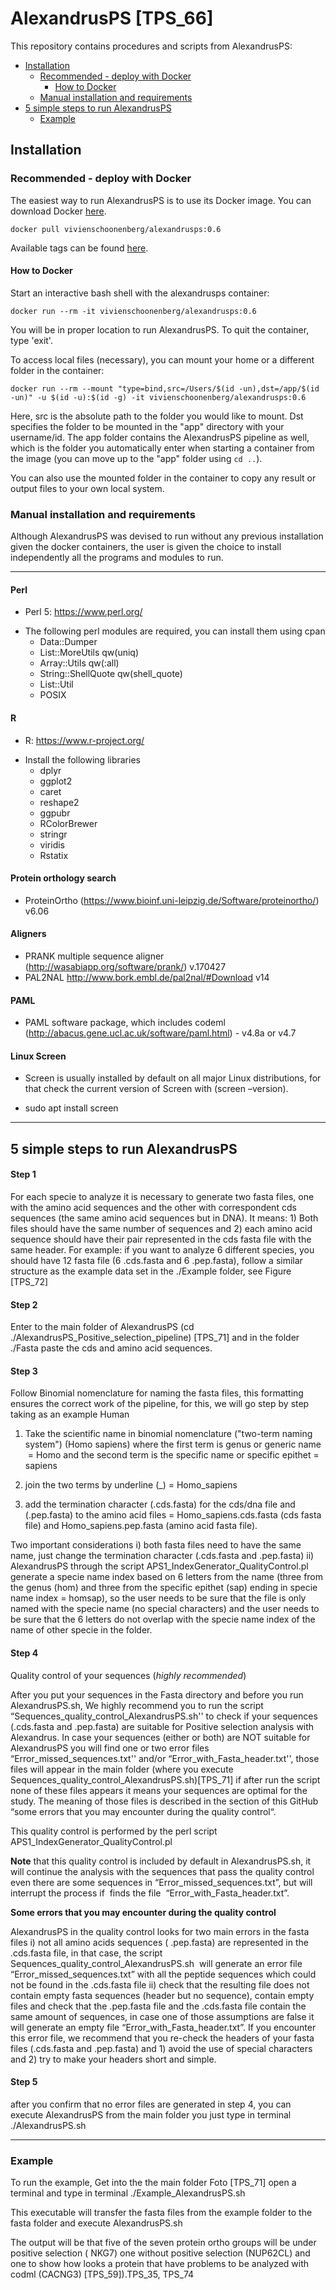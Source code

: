 # AlexandrusPS [TPS_66] 

This repository contains procedures and scripts from AlexandrusPS:
* [Installation](#installation)
    + [Recommended - deploy with Docker](#recommended---deploy-with-docker)
      - [How to Docker](#how-to-docker)
    + [Manual installation and requirements](#manual-installation-and-requirements)
* [5 simple steps to run AlexandrusPS](#5-simple-steps-to-run-alexandrusps)
    + [Example](#example)

## Installation
### Recommended - deploy with Docker

The easiest way to run AlexandrusPS is to use its Docker image. You can download Docker [here](https://docs.docker.com/get-docker/).

```
docker pull vivienschoonenberg/alexandrusps:0.6
```

Available tags can be found [here](https://hub.docker.com/repository/docker/vivienschoonenberg/alexandrusps).

#### How to Docker

Start an interactive bash shell with the alexandrusps container:

```
docker run --rm -it vivienschoonenberg/alexandrusps:0.6
```
You will be in proper location to run AlexandrusPS. To quit the container, type 'exit'.

To access local files (necessary), you can mount your home or a different folder in the container:

```
docker run --rm --mount "type=bind,src=/Users/$(id -un),dst=/app/$(id -un)" -u $(id -u):$(id -g) -it vivienschoonenberg/alexandrusps:0.6 
```
Here, src is the absolute path to the folder you would like to mount. Dst specifies the folder to be mounted in the "app" directory with your username/id. The app folder contains the AlexandrusPS pipeline as well, which is the folder you automatically enter when starting a container from the image (you can move up to the "app" folder using ``` cd .. ```).

You can also use the mounted folder in the container to copy any result or output files to your own local system.

### Manual installation and requirements
Although AlexandrusPS was devised to run without any previous installation given the docker containers,  the user is given the choice to install independently all the programs and modules to run.

-------------
#### Perl
+ Perl 5: https://www.perl.org/
* The following perl modules  are required, you can install them using cpan
    + Data::Dumper
    + List::MoreUtils qw(uniq)
    + Array::Utils qw(:all)
    + String::ShellQuote qw(shell_quote)
    + List::Util
    + POSIX
#### R

+ R: https://www.r-project.org/
* Install the following libraries
    + dplyr
    + ggplot2
    + caret
    + reshape2
    + ggpubr
    + RColorBrewer
    + stringr
    + viridis
    + Rstatix
#### Protein orthology search
+ ProteinOrtho (https://www.bioinf.uni-leipzig.de/Software/proteinortho/) v6.06
#### Aligners
+ PRANK multiple sequence aligner (http://wasabiapp.org/software/prank/) v.170427
+ PAL2NAL http://www.bork.embl.de/pal2nal/#Download v14

#### PAML
+ PAML software package, which includes codeml (http://abacus.gene.ucl.ac.uk/software/paml.html) - v4.8a or v4.7
#### Linux Screen
* Screen is usually installed by default on all major Linux distributions, for that check the current version of Screen with (screen –version). 
+ sudo apt install screen
-------------


## 5 simple steps to run AlexandrusPS
#### Step 1 
For each specie to analyze it is necessary to generate two fasta files, one with the amino acid sequences and the other with correspondent cds sequences (the same amino acid sequences but in DNA). It means: 1) Both files should have the same number of sequences and 2) each amino acid sequence should have their pair represented in the cds fasta file with the same header. For example: if you want to analyze 6 different species, you should have 12 fasta file (6 .cds.fasta and 6 .pep.fasta), follow a similar structure as the example data set in the ./Example folder, see Figure [TPS_72]

#### Step 2
Enter to the main folder of AlexandrusPS (cd ./AlexandrusPS_Positive_selection_pipeline) [TPS_71] and in the folder ./Fasta paste the cds and amino acid sequences.

#### Step 3
Follow Binomial nomenclature for naming the fasta files, this formatting ensures the correct work of the pipeline, for this, we will go step by step taking as an example Human

1) Take the scientific name in binomial nomenclature ("two-term naming system") (Homo sapiens) where the first term is genus or generic name  = Homo and the second term is the specific name or specific epithet = sapiens

2) join the two terms by underline (_) = Homo_sapiens

3) add the termination character (.cds.fasta) for the cds/dna file and (.pep.fasta) to the amino acid files = Homo_sapiens.cds.fasta (cds fasta file) and Homo_sapiens.pep.fasta (amino acid fasta file).

Two important considerations i) both fasta files need to have the same name, just change the termination character (.cds.fasta and .pep.fasta) ii) AlexandrusPS through the script APS1_IndexGenerator_QualityControl.pl generate a specie name index based on 6 letters from the name (three from the genus (hom) and three from the specific epithet (sap) ending in specie name index = homsap), so the user needs to be sure that the file is only named with the specie name (no special characters) and the user needs to be sure that the 6 letters do not overlap with the specie name index of the name of other specie in the folder.

#### Step 4
Quality control of your sequences (_highly recommended_)

After you put your sequences in the Fasta directory and before you run AlexandrusPS.sh, We highly recommend you to run the script “Sequences_quality_control_AlexandrusPS.sh'' to check if your sequences (.cds.fasta and .pep.fasta) are suitable for Positive selection analysis with Alexandrus. In case your sequences (either or both) are NOT suitable for AlexandrusPS you will find one or two error files “Error_missed_sequences.txt'' and/or “Error_with_Fasta_header.txt'', those files will appear in the main folder (where you execute Sequences_quality_control_AlexandrusPS.sh)[TPS_71] if after run the script none of these files appears it means your sequences are optimal for the study. The meaning of those files is described in the section of this GitHub “some errors that you may encounter during the quality control“.

This quality control is performed by the perl script APS1_IndexGenerator_QualityControl.pl

**Note** that this quality control is included by default in AlexandrusPS.sh, it will continue the analysis with the sequences that pass the quality control even there are some sequences in “Error_missed_sequences.txt”, but will interrupt the process if  finds the file  “Error_with_Fasta_header.txt”.

**Some errors that you may encounter during the quality control**

AlexandrusPS in the quality control looks for two main errors in the fasta files i) not all amino acids sequences ( .pep.fasta) are represented in the .cds.fasta file, in that case, the script Sequences_quality_control_AlexandrusPS.sh  will generate an error file “Error_missed_sequences.txt” with all the peptide sequences which could not be found in the .cds.fasta file ii) check that the resulting file does not contain empty fasta sequences (header but no sequence), contain empty files and check that the .pep.fasta file and the .cds.fasta file contain the same amount of sequences, in case one of those assumptions are false it will generate an empty file “Error_with_Fasta_header.txt”. If you encounter this error file, we recommend that you re-check the headers of your fasta files (.cds.fasta and .pep.fasta) and 1) avoid the use of special characters and 2) try to make your headers short and simple.


#### Step 5
after you confirm that no error files are generated in step 4, you can  execute AlexandrusPS from the main folder you just type in terminal  ./AlexandrusPS.sh

-------------

### Example
To run the example, Get into the the main folder Foto [TPS_71]  open a terminal and  type in terminal  ./Example_AlexandrusPS.sh

This executable will transfer the fasta files from the example folder to the fasta folder and execute AlexandrusPS.sh 

The output will be that  five of the seven protein ortho groups will be under positive selection ( NKG7) one without positive selection (NUP62CL) and  one to show how looks a protein that have problems to be analyzed with codml (CACNG3) [TPS_59]).TPS_35, TPS_74 
